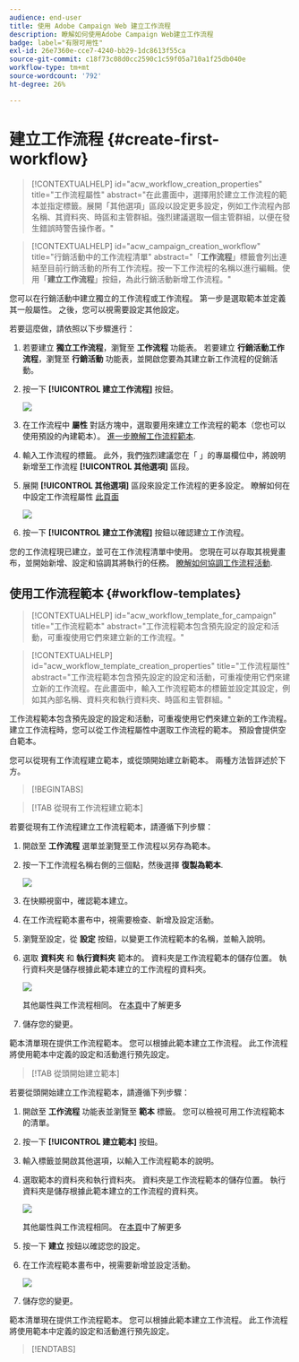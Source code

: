 ```yaml
---
audience: end-user
title: 使用 Adobe Campaign Web 建立工作流程
description: 瞭解如何使用Adobe Campaign Web建立工作流程
badge: label="有限可用性"
exl-id: 26e7360e-cce7-4240-bb29-1dc8613f55ca
source-git-commit: c18f73c08d0cc2590c1c59f05a710a1f25db040e
workflow-type: tm+mt
source-wordcount: '792'
ht-degree: 26%

---
```



# 建立工作流程 {#create-first-workflow}

>[!CONTEXTUALHELP]
>id="acw_workflow_creation_properties"
>title="工作流程屬性"
>abstract="在此畫面中，選擇用於建立工作流程的範本並指定標籤。展開「其他選項」區段以設定更多設定，例如工作流程內部名稱、其資料夾、時區和主管群組。強烈建議選取一個主管群組，以便在發生錯誤時警告操作者。"


>[!CONTEXTUALHELP]
>id="acw_campaign_creation_workflow"
>title="行銷活動中的工作流程清單"
>abstract="「**工作流程**」標籤會列出連結至目前行銷活動的所有工作流程。按一下工作流程的名稱以進行編輯。使用「**建立工作流程**」按鈕，為此行銷活動新增工作流程。"

您可以在行銷活動中建立獨立的工作流程或工作流程。 第一步是選取範本並定義其一般屬性。 之後，您可以視需要設定其他設定。

若要這麼做，請依照以下步驟進行：

1. 若要建立 **獨立工作流程**，瀏覽至 **工作流程** 功能表。 若要建立 **行銷活動工作流程**，瀏覽至 **行銷活動** 功能表，並開啟您要為其建立新工作流程的促銷活動。

1. 按一下 **[!UICONTROL 建立工作流程]** 按鈕。

   ![](assets/workflow-create.png)

1. 在工作流程中 **屬性** 對話方塊中，選取要用來建立工作流程的範本（您也可以使用預設的內建範本）。 [進一步瞭解工作流程範本](#workflow-templates).

1. 輸入工作流程的標籤。 此外，我們強烈建議您在「 」的專屬欄位中，將說明新增至工作流程 **[!UICONTROL 其他選項]** 區段。

1. 展開 **[!UICONTROL 其他選項]** 區段來設定工作流程的更多設定。 瞭解如何在中設定工作流程屬性 [此頁面](workflow-settings.md#properties)

   ![](assets/workflow-additional-options.png)

1. 按一下 **[!UICONTROL 建立工作流程]** 按鈕以確認建立工作流程。

您的工作流程現已建立，並可在工作流程清單中使用。 您現在可以存取其視覺畫布，並開始新增、設定和協調其將執行的任務。 [瞭解如何協調工作流程活動](orchestrate-activities.md).

## 使用工作流程範本 {#workflow-templates}

>[!CONTEXTUALHELP]
>id="acw_workflow_template_for_campaign"
>title="工作流程範本"
>abstract="工作流程範本包含預先設定的設定和活動，可重複使用它們來建立新的工作流程。"

>[!CONTEXTUALHELP]
>id="acw_workflow_template_creation_properties"
>title="工作流程屬性"
>abstract="工作流程範本包含預先設定的設定和活動，可重複使用它們來建立新的工作流程。在此畫面中，輸入工作流程範本的標籤並設定其設定，例如其內部名稱、資料夾和執行資料夾、時區和主管群組。"

工作流程範本包含預先設定的設定和活動，可重複使用它們來建立新的工作流程。建立工作流程時，您可以從工作流程屬性中選取工作流程的範本。 預設會提供空白範本。

您可以從現有工作流程建立範本，或從頭開始建立新範本。 兩種方法皆詳述於下方。

>[!BEGINTABS]

>[!TAB 從現有工作流程建立範本]

若要從現有工作流程建立工作流程範本，請遵循下列步驟：

1. 開啟至 **工作流程** 選單並瀏覽至工作流程以另存為範本。
1. 按一下工作流程名稱右側的三個點，然後選擇 **復製為範本**.

   ![](assets/wf-copy-as-template.png)

1. 在快顯視窗中，確認範本建立。
1. 在工作流程範本畫布中，視需要檢查、新增及設定活動。
1. 瀏覽至設定，從 **設定** 按鈕，以變更工作流程範本的名稱，並輸入說明。
1. 選取 **資料夾** 和 **執行資料夾** 範本的。 資料夾是工作流程範本的儲存位置。 執行資料夾是儲存根據此範本建立的工作流程的資料夾。

   ![](assets/wf-settings-template.png)

   其他屬性與工作流程相同。 在[本頁](workflow-settings.md#properties)中了解更多

1. 儲存您的變更。

範本清單現在提供工作流程範本。 您可以根據此範本建立工作流程。 此工作流程將使用範本中定義的設定和活動進行預先設定。


>[!TAB 從頭開始建立範本]


若要從頭開始建立工作流程範本，請遵循下列步驟：

1. 開啟至 **工作流程** 功能表並瀏覽至 **範本** 標籤。 您可以檢視可用工作流程範本的清單。
1. 按一下 **[!UICONTROL 建立範本]** 按鈕。
1. 輸入標籤並開啟其他選項，以輸入工作流程範本的說明。
1. 選取範本的資料夾和執行資料夾。 資料夾是工作流程範本的儲存位置。 執行資料夾是儲存根據此範本建立的工作流程的資料夾。

   ![](assets/new-wf-template.png)

   其他屬性與工作流程相同。 在[本頁](workflow-settings.md#properties)中了解更多

1. 按一下 **建立** 按鈕以確認您的設定。
1. 在工作流程範本畫布中，視需要新增並設定活動。

   ![](assets/wf-template-activities.png)

1. 儲存您的變更。

範本清單現在提供工作流程範本。 您可以根據此範本建立工作流程。 此工作流程將使用範本中定義的設定和活動進行預先設定。

>[!ENDTABS]
